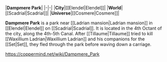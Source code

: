|**Dampmere Park**|
|-|-|
|**City**|[[Elendel\|Elendel]]|
|**World**|[[Scadrial\|Scadrial]]|
|**Universe**|[[Cosmere\|Cosmere]]|

**Dampmere Park** is a park near [[Ladrian mansion\|Ladrian mansion]] in [[Elendel\|Elendel]] on [[Scadrial\|Scadrial]].
It is located in the 4th Octant of the city, along the 4th-5th Canal.
After [[Tillaume\|Tillaume]] tried to kill [[Waxillium Ladrian\|Waxillium Ladrian]] and his companions for the [[Set\|Set]], they fled through the park before waving down a carriage.



https://coppermind.net/wiki/Dampmere_Park